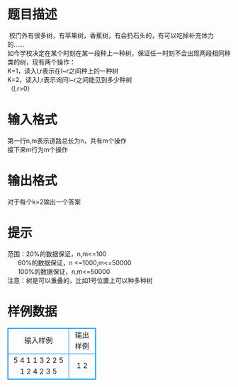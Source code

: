 # 

 
 # 题目描述 
&nbsp;校门外有很多树，有苹果树，香蕉树，有会扔石头的，有可以吃掉补充体力的……<BR>如今学校决定在某个时刻在某一段种上一种树，保证任一时刻不会出现两段相同种类的树，现有两个操作：<BR>K=1，读入l,r表示在l~r之间种上的一种树<BR>K=2，读入l,r表示询问l~r之间能见到多少种树<BR>（l,r&gt;0）<BR> 

 
 # 输入格式 
第一行n,m表示道路总长为n，共有m个操作<BR>接下来m行为m个操作<BR> 

 
 # 输出格式 
对于每个k=2输出一个答案 

 
 # 提示 
范围：20%的数据保证，n,m&lt;=100<BR>&nbsp;&nbsp;&nbsp;&nbsp;&nbsp;&nbsp;60%的数据保证，n&nbsp;&lt;=1000,m&lt;=50000<BR>&nbsp;&nbsp;&nbsp;&nbsp;&nbsp;&nbsp;100%的数据保证，n,m&lt;=50000<BR>注意：树是可以重叠的，比如1号位置上可以种多种树 
# 样例数据
<style>
        table,table tr th, table tr td { border:1px solid #0094ff; }
        table { width: 200px; min-height: 25px; line-height: 25px; text-align: center; border-collapse: collapse;}   
    </style>
<table>
	<tr>
		<td>输入样例</td>
		<td>输出样例</td>
	</tr>
<tr><td>5 4
1 1 3
2 2 5
1 2 4
2 3 5
</td><td>1
2
</td></tr></table>
